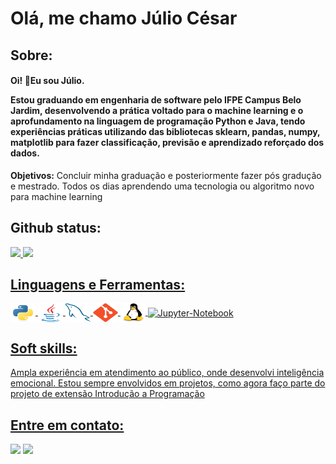 <h1 align="left">Olá, me chamo Júlio César</h1>

<h2 align="left">Sobre:</h2>
<h4 align="left">Oi! 👋Eu sou Júlio.

Estou graduando em engenharia de software pelo IFPE Campus Belo Jardim, desenvolvendo a prática voltado para o machine learning e o aprofundamento na linguagem de programação Python e Java, tendo experiências práticas utilizando das bibliotecas sklearn, pandas, numpy, matplotlib para fazer classificação, previsão e aprendizado reforçado dos dados.</h4>

 <p><strong> Objetivos:</strong> Concluir minha graduação e posteriormente fazer pós gradução e mestrado. Todos os dias aprendendo uma tecnologia ou algoritmo novo para machine learning</p>

<h2 align="left">Github status:</h2>

<div align="left">
  <a href="https://github.com/julio-cesar-santos">
  <img height="160em" src="https://github-readme-stats.vercel.app/api?username=julio-cesar-santos&show_icons=true&theme=tokyonight&include_all_commits=true&count_private=true"/>
  <img height="160em" src="https://github-readme-stats.vercel.app/api/top-langs/?username=julio-cesar-santos&layout=compact&langs_count=7&theme=tokyonight"/>
</div>

<h2 align="left">Linguagens e Ferramentas:</h2>

<div style="display: inline_block">
  <img align="center" alt="Python" height="30" width="40" src="https://raw.githubusercontent.com/devicons/devicon/master/icons/python/python-original.svg">
  <img align="center" alt="Java" height="30" width="40" src="https://raw.githubusercontent.com/devicons/devicon/master/icons/java/java-original.svg">
  <img align="center" alt="MySQL" height="30" width="40" src="https://raw.githubusercontent.com/devicons/devicon/master/icons/mysql/mysql-original.svg">
  <img align="center" alt="Git" height="30" width="40" src="https://raw.githubusercontent.com/devicons/devicon/master/icons/git/git-original.svg">
  <img align="center" alt="Linux" height="30" width="40" src="https://raw.githubusercontent.com/devicons/devicon/master/icons/linux/linux-original.svg">
  <img align="center" alt="Jupyter-Notebook" height="30" width="40" src="https://upload.wikimedia.org/wikipedia/commons/3/38/Jupyter_logo.svg">
</div>
  
<h2 align="left">Soft skills:</h2>
  Ampla experiência em atendimento ao público, onde desenvolvi inteligência emocional. Estou sempre envolvidos em projetos, como agora faço parte do projeto de extensão Introdução a Programação


<h2 align="left">Entre em contato:</h2>
<p align="left">
  <a href = "mailto:julioslcesar5@gmail.com"><img src="https://img.shields.io/badge/-Gmail-%23333?style=for-the-badge&logo=gmail&logoColor=white" target="_blank"></a> <a href="https://www.linkedin.com/in/j%C3%BAlio-c%C3%A9sar-6376b02a1/" target="_blank"><img src="https://img.shields.io/badge/-LinkedIn-0ba2be?style=for-the-badge&logo=linkedin&logoColor=white" target="_blank"></a> 
  </a>
</p>
